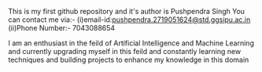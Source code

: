 This is my first github repository and it's author is Pushpendra Singh
You can contact me via:-
(i)email-id:pushpendra.2719051624@std.ggsipu.ac.in
(ii)Phone Number:- 7043088654

I am an enthusiast in the feild of Artificial Intelligence and Machine Learning and currently upgrading myself in this feild and constantly learning new techniques and building projects to enhance my knowledge in this domain
